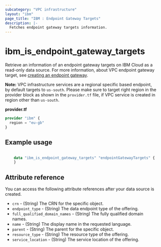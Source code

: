 ```yaml
---
subcategory: "VPC infrastructure"
layout: "ibm"
page_title: "IBM : Endpoint Gateway Targets"
description: |-
  Fetches endpoint gateway targets information.
---
```


# ibm_is_endpoint_gateway_targets
Retrieve an information of an endpoint gateway targets on IBM Cloud as a read-only data source. For more information, about VPC endpoint gateway target, see [creating an endpoint gateway](https://cloud.ibm.com/docs/vpc?topic=vpc-ordering-endpoint-gateway).

**Note:** 
VPC infrastructure services are a regional specific based endpoint, by default targets to `us-south`. Please make sure to target right region in the provider block as shown in the `provider.tf` file, if VPC service is created in region other than `us-south`.

**provider.tf**

```terraform
provider "ibm" {
  region = "eu-gb"
}
```

## Example usage

```terraform

    data "ibm_is_endpoint_gateway_targets" "endpointGatewayTargets" {
    }

```

## Attribute reference
You can access the following attribute references after your data source is created. 

- `crn` - (String) The CRN for the specific object.	
- `endpoint_type` - (String) The data endpoint type of the offering.
- `full_qualified_domain_names` - (String) The fully qualified domain names.
- `name` - (String) The display name in the requested language.
- `parent` - (String) The parent for the specific object. 
- `resource_type` - (String) The resource type of the offering. 
- `service_location` - (String) The service location of the offering.
